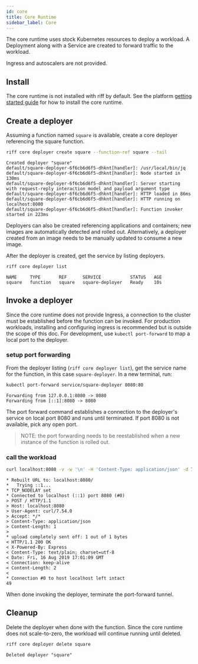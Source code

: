 ```yaml
---
id: core
title: Core Runtime
sidebar_label: Core
---
```


The core runtime uses stock Kubernetes resources to deploy a workload. A Deployment along with a Service are created to forward traffic to the workload.

Ingress and autoscalers are not provided.

## Install

The core runtime is not installed with riff by default. See the platform [getting started guide](../getting-started.md) for how to install the core runtime.

## Create a deployer

Assuming a function named `square` is available, create a core deployer referencing the square function.

```sh
riff core deployer create square --function-ref square --tail
```

```
Created deployer "square"
default/square-deployer-6f6cb6d6f5-dhknt[handler]: /usr/local/bin/jq
default/square-deployer-6f6cb6d6f5-dhknt[handler]: Node started in 130ms
default/square-deployer-6f6cb6d6f5-dhknt[handler]: Server starting with request-reply interaction model and payload argument type
default/square-deployer-6f6cb6d6f5-dhknt[handler]: HTTP loaded in 86ms
default/square-deployer-6f6cb6d6f5-dhknt[handler]: HTTP running on localhost:8080
default/square-deployer-6f6cb6d6f5-dhknt[handler]: Function invoker started in 223ms
```

Deployers can also be created referencing applications and containers; new images are automatically detected and rolled out. Alternatively, a deployer created from an image needs to be manually updated to consume a new image.

After the deployer is created, get the service by listing deployers.

```sh
riff core deployer list
```

```
NAME     TYPE       REF      SERVICE           STATUS   AGE
square   function   square   square-deployer   Ready    10s
```

## Invoke a deployer

Since the core runtime does not provide Ingress, a connection to the cluster must be established before the function can be invoked. For production workloads, installing and configuring ingress is recommended but is outside the scope of this doc. For development, use `kubectl port-forward` to map a local port to the deployer.

### setup port forwarding

From the deployer listing (`riff core deployer list`), get the service name for the function, in this case `square-deployer`. In a new terminal, run:

```sh
kubectl port-forward service/square-deployer 8080:80
```

```
Forwarding from 127.0.0.1:8080 -> 8080
Forwarding from [::1]:8080 -> 8080
```

The port forward command establishes a connection to the deployer's service on local port 8080 and runs until terminated. If port 8080 is not available, pick any open port.

> NOTE: the port forwarding needs to be reestablished when a new instance of the function is rolled out.

### call the workload

```sh
curl localhost:8080 -v -w '\n' -H 'Content-Type: application/json' -d 7
```

```
* Rebuilt URL to: localhost:8080/
*   Trying ::1...
* TCP_NODELAY set
* Connected to localhost (::1) port 8080 (#0)
> POST / HTTP/1.1
> Host: localhost:8080
> User-Agent: curl/7.54.0
> Accept: */*
> Content-Type: application/json
> Content-Length: 1
> 
* upload completely sent off: 1 out of 1 bytes
< HTTP/1.1 200 OK
< X-Powered-By: Express
< Content-Type: text/plain; charset=utf-8
< Date: Fri, 16 Aug 2019 17:01:09 GMT
< Connection: keep-alive
< Content-Length: 2
< 
* Connection #0 to host localhost left intact
49
```

When done invoking the deployer, terminate the port-forward tunnel.

## Cleanup

Delete the deployer when done with the function. Since the core runtime does not scale-to-zero, the workload will continue running until deleted.

```sh
riff core deployer delete square
```

```
Deleted deployer "square"
```
